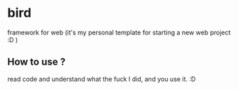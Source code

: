 # bird

framework for web (it's my personal template for starting a new web project :D )

## How to use ?

read code and understand  what the fuck I did, and you use it. :D
